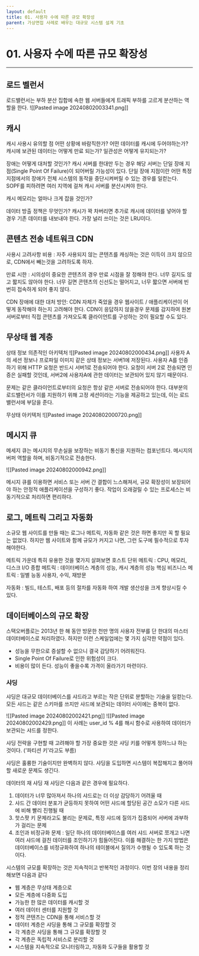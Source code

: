 ```yaml
---
layout: default
title: 01. 사용자 수에 따른 규모 확장성
parent: 가상면접 사례로 배우는 대규모 시스템 설계 기초
---
```

# 01. 사용자 수에 따른 규모 확장성
---

## 로드 벨런서
로드밸런서는 부하 분산 집합에 속한 웹 서버들에게 트래픽 부하를 고르게 분산하는 역할을 한다.
![[Pasted image 20240802003341.png]]

## 캐시
캐시 사용시 유의할 점
어떤 상황에 바람직한가?
어떤 데이터를 캐시에 두어야하는가?
캐시에 보관된 데이터는 어떻게 만료 되는가?
일관성은 어떻게 유지되는가?

장애는 어떻게 대처할 것인가?
캐시 서버를 한대만 두는 경우 해당 서버는 단일 장애 지점(Single Point Of Failure)이 되어버릴 가능성이 있다. 단일 장애 지점이란 어떤 특정 지점에서의 장애가 전체 시스템의 동작을 중단시켜버릴 수 있는 경우를 일컫는다.
SOPF를 피하려면 여러 지역에 걸쳐 캐시 서버를 분산시켜야 한다.

캐시 메모리는 얼마나 크게 잡을 것인가?

데이터 방출 정책은 무엇인가?
캐시가 꽉 차버리면 추가로 캐시에 데이터를 넣어야 할 경우 기존 데이터를 내보내야 한다. 가장 널리 쓰이는 것은 LRU이다.

## 콘텐츠 전송 네트워크 CDN

사용시 고려사항
비용 : 자주 사용되지 않는 콘텐츠를 캐싱하는 것은 이득이 크지 않으므로, CDN에서 빼는것을 고려하도록 하자.

만료 시한 : 시의성이 중요한 콘텐츠의 경우 만료 시점을 잘 정해야 한다. 너무 길지도 않고 짧지도 않아야 한다. 너무 길면 콘텐츠의 신선도는 떨어지고, 너무 짧으면 서버에 빈번히 접속하게 되어 좋지 않다.

CDN 장애에 대한 대처 방안: CDN 자체가 죽었을 경우 웹사이트 / 애플리케이션이 어떻게 동작해야 하는지 고려해야 한다. CDN이 응답하지 않을경우 문제를 감지하여 원본 서버로부터 직접 콘텐츠를 가져오도록 클라이언트를 구성하는 것이 필요할 수도 있다.



## 무상태 웹 계층
상태 정보 의존적인 아키텍처
![[Pasted image 20240802000434.png]]
사용자 A의 세션 정보나 프로파일 이미지 같은 상태 정보는 서버1에 저장된다. 사용자 A를 인증하기 위해 HTTP 요청은 반드시 서버1로 전송되어야 한다. 요청이 서버 2로 전송되면 인증은 실패할 것인데, 서버2에 사용자A에 관한 데이터는 보관되어 있지 않기 때문이다.

문제는 같은 클라이언트로부터의 요청은 항상 같은 서버로 전송되어야 한다. 대부분의 로드밸런서가 이를 지원하기 위해 고정 세션이라는 기능을 제공하고 있는데, 이는 로드밸런서에 부담을 준다.

무상태 아키텍처
![[Pasted image 20240802000720.png]]


## 메시지 큐
메세지 큐는 메시지의 무손실을 보장하는 비동기 통신을 지원하는 컴포넌트다. 메시지의 버퍼 역할을 하며, 비동기적으로 전송한다.

![[Pasted image 20240802000942.png]]

메시지 큐를 이용하면 서비스 또는 서버 간 결합이 느스해져서, 규모 확장성이 보장되어야 하는 안정적 애플리케이션을 구성하기 좋다.
작업이 오래걸릴 수 있는 프로세스는 비동기적으로 처리하면 편리하다.



## 로그, 메트릭 그리고 자동화
소규모 웹 사이트를 만들 때는 로그나 메트릭, 자동화 같은 것은 하면 좋지만 꼭 할 필요는 없었다. 하지만 웹 사이트와 함께 규모가 커지고 나면, 그런 도구에 필수적으로 투자해야한다.

메트릭 가운데 특히 유용한 것을 몇가지 살펴보면
호스트 단위 메트릭 : CPU, 메모리, 디스크 I/O
종합 메트릭 : 데이터베이스 계층의 성능, 캐시 계층의 성능
핵심 비즈니스 메트릭 : 일별 능동 사용자, 수익, 재방문

자동화 : 빌드, 테스트, 배포 등의 절차를 자동화 하여 개발 생산성을 크게 향상시킬 수 있다.



## 데이터베이스의 규모 확장

스택오버플로는 2013년 한 해 동안 방문한 천만 명의 사용자 전부를 단 한대의 마스터 데이터베이스로 처리하였다. 하지만 이런 스케일업에는 몇 가지 심각한 약점이 있다.

- 성능을 무한으로 증설할 수 없으니 결국 감당하기 어려워진다.
- Single Point Of Failure로 인한 위험성이 크다.
- 비용이 많이 든다. 성능이 좋을수록 가격이 올라가기 마련이다.

### 샤딩
샤딩은 대규모 데이터베이스를 샤드라고 부르는 작은 단위로 분할하는 기술을 일컫는다. 모든 샤드는 같은 스키마를 쓰지만 샤드에 보관되는 데이터 사이에는 중복이 없다.

![[Pasted image 20240802002421.png]]
![[Pasted image 20240802002429.png]]
이 사례는 user_id % 4를 해시 함수로 사용하여 데이터가 보관되는 샤드를 정한다.

샤딩 전략을 구현할 때 고려해야 할 가장 중요한 것은 샤딩 키를 어떻게 정하느냐 하는 것이다. ('파티션 키'라고도 부름)

샤딩은 훌륭한 기술이지만 완벽하지 않다.
샤딩을 도입하면 시스템이 복잡해지고 풀어야 할 새로운 문제도 생긴다.

데이터의 재 샤딩
재 샤딩은 다음과 같은 경우에 필요하다.
1. 데이터가 너무 많아져서 하나의 샤드로는 더 이상 감당하기 어려울 때
2. 샤드 간 데이터 분포가 균등하지 못하여 어떤 샤드에 할당된 공간 소모가 다른 샤드에 비해 빨리 진행될 때
3. 핫스팟 키 문제라고도 불리는 문제로, 특정 샤드에 질의가 집중되어 서버에 과부하가 걸리는 문제
4. 조인과 비정규화 문제 : 일단 하나의 데이터베이스를 여러 샤드 서버로 쪼개고 나면 여러 샤드에 걸친 데이터를 조인하기가 힘들어진다. 이를 해결하는 한 가지 방법은 데이터베이스를 비정규화하여 하나의 테이블에서 질의가 수행될 수 있도록 하는 것이다.



시스템의 규모를 확장하는 것은 지속적이고 반복적인 과정이다.
이번 장의 내용을 정리해보면 다음과 같다
- 웹 계층은 무상태 계층으로
- 모든 계층에 다중화 도입
- 가능한 한 많은 데이터를 캐시할 것
- 여러 데이터 센터를 지원할 것
- 정적 콘텐츠는 CDN을 통해 서비스할 것
- 데이터 계층은 샤딩을 통해 그 규모를 확장할 것
- 각 계층은 샤딩을 통해 그 규모를 확장할 것
- 각 계층은 독립적 서비스로 분리할 것
- 시스템을 지속적으로 모니터링하고, 자동화 도구들을 활용할 것
